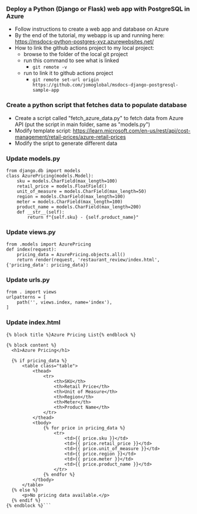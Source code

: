 ### Deploy a Python (Django or Flask) web app with PostgreSQL in Azure
- Follow instructions to create a web app and database on Azure
- By the end of the tutorial, my webapp is up and running here: https://msdocs-python-postgres-xyz.azurewebsites.net/
- How to link the github actions project to my local project:
    - browse to the folder of the local git project
    - run this command to see what is linked
        - ```git remote -v```
    - run to link it to github actions project
        - ```git remote set-url origin https://github.com/jomoglobal/msdocs-django-postgresql-sample-app```

### Create a python script that fetches data to populate database
- Create a script called "fetch_azure_data.py" to fetch data from Azure API (put the script in main folder, same as "models.py")
- Modify template script: https://learn.microsoft.com/en-us/rest/api/cost-management/retail-prices/azure-retail-prices
- Modify the sript to generate different data

### Update models.py
```# restaurant_review/models.py
from django.db import models
class AzurePricing(models.Model):
    sku = models.CharField(max_length=100)
    retail_price = models.FloatField()
    unit_of_measure = models.CharField(max_length=50)
    region = models.CharField(max_length=100)
    meter = models.CharField(max_length=100)
    product_name = models.CharField(max_length=200)
    def __str__(self):
        return f"{self.sku} - {self.product_name}"
```
### Update views.py
```from django.shortcuts import render
from .models import AzurePricing
def index(request):
    pricing_data = AzurePricing.objects.all()
    return render(request, 'restaurant_review/index.html', {'pricing_data': pricing_data})
```
### Update urls.py
```from django.urls import path
from . import views
urlpatterns = [
    path('', views.index, name='index'),
]
```
### Update index.html
```{% extends "restaurant_review/base.html" %}
{% block title %}Azure Pricing List{% endblock %}

{% block content %}
  <h1>Azure Pricing</h1>

  {% if pricing_data %}
      <table class="table">
          <thead>
              <tr>
                  <th>SKU</th>
                  <th>Retail Price</th>
                  <th>Unit of Measure</th>
                  <th>Region</th>
                  <th>Meter</th>
                  <th>Product Name</th>
              </tr>
          </thead>
          <tbody>
              {% for price in pricing_data %}
                  <tr>
                      <td>{{ price.sku }}</td>
                      <td>{{ price.retail_price }}</td>
                      <td>{{ price.unit_of_measure }}</td>
                      <td>{{ price.region }}</td>
                      <td>{{ price.meter }}</td>
                      <td>{{ price.product_name }}</td>
                  </tr>
              {% endfor %}
          </tbody>
      </table>
  {% else %}
      <p>No pricing data available.</p>
  {% endif %}
{% endblock %}```